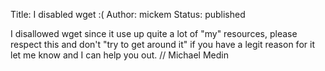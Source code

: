 Title: I disabled wget :(
Author: mickem
Status: published

I disallowed wget since it use up quite a lot of "my" resources, please
respect this and don't "try to get around it" if you have a legit reason
for it let me know and I can help you out. // Michael Medin
